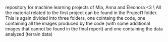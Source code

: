 repository for machine learning projects of Mia, Anna and Eleonora <3 \\
All the material related to the first project can be found in the Project1 folder. This is again divided into three folders, one cointaing the code, one containing all the images produced by the code (with some additional images that cannot be found in the final report) and one containing the data analyzed (terrain data)
